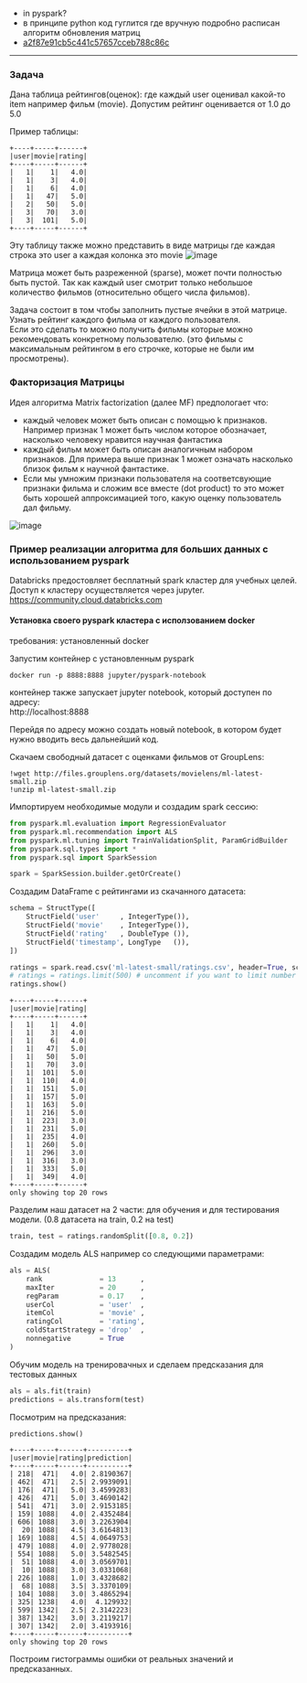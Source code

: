 - in pyspark?
- в принципе python код гуглится где вручную подробно расписан алгоритм обновления матриц
- [a2f87e91cb5c441c57657cceb788c86c](https://gist.github.com/tandav/a2f87e91cb5c441c57657cceb788c86c)


---

### Задача
Дана таблица рейтингов(оценок): где каждый user оценивал какой-то item например фильм (movie). Допустим рейтинг оценивается от 1.0 до 5.0 

Пример таблицы:
```
+----+-----+------+
|user|movie|rating|
+----+-----+------+
|   1|    1|   4.0|
|   1|    3|   4.0|
|   1|    6|   4.0|
|   1|   47|   5.0|
|   2|   50|   5.0|
|   3|   70|   3.0|
|   3|  101|   5.0|
+----+-----+------+
```

Эту таблицу также можно представить в виде матрицы где каждая строка это user а каждая колонка это movie
![image](https://user-images.githubusercontent.com/5549677/50385827-17edff80-06ed-11e9-9762-4a3c26a6b18f.png)

Матрица может быть разреженной (sparse), может почти полностью быть пустой. Так как каждый user смотрит только небольшое количество фильмов (относительно общего числа фильмов).

Задача состоит в том чтобы заполнить пустые ячейки в этой матрице. Узнать рейтинг каждого фильма от каждого пользователя.  
Если это сделать то можно получить фильмы которые можно рекомендовать конкретному пользователю. (это фильмы с максимальным рейтингом в его строчке, которые не были им просмотрены).

### Факторизация Матрицы
Идея алгоритма Matrix factorization (далее MF) предпологает что:
- каждый человек может быть описан с помощью k признаков. Например признак 1 может быть числом которое обозначает, насколько человеку нравится научная фантастика
- каждый фильм может быть описан аналогичным набором признаков. Для примера выше признак 1 может означать насколько близок фильм к научной фантастике.
- Если мы умножим признаки пользователя на соответсвующие признаки фильма и сложим все вместе (dot product) то это может быть хорошей аппроксимацией того, какую оценку пользователь дал фильму.

![image](https://user-images.githubusercontent.com/5549677/50385990-a499bd00-06ef-11e9-92bf-c3298888a679.png)


### Пример реализации алгоритма для больших данных с использованием pyspark
Databricks предостовляет бесплатный spark кластер для учебных целей.  
Доступ к кластеру осуществляется через jupyter.  
https://community.cloud.databricks.com

#### Установка своего pyspark кластера с исползованием docker
требования: установленный docker

Запустим контейнер с установленным pyspark
```
docker run -p 8888:8888 jupyter/pyspark-notebook
```
контейнер также запускает jupyter notebook, который доступен по адресу:  
http://localhost:8888

Перейдя по адресу можно создать новый notebook, в котором будет нужно вводить весь дальнейший код.  

Скачаем свободный датасет с оценками фильмов от GroupLens:
```
!wget http://files.grouplens.org/datasets/movielens/ml-latest-small.zip
!unzip ml-latest-small.zip
```

Импортируем необходимые модули и создадим spark сессию:
```py
from pyspark.ml.evaluation import RegressionEvaluator
from pyspark.ml.recommendation import ALS
from pyspark.ml.tuning import TrainValidationSplit, ParamGridBuilder
from pyspark.sql.types import *
from pyspark.sql import SparkSession

spark = SparkSession.builder.getOrCreate()
```

Создадим DataFrame с рейтингами из скачанного датасета:
```py
schema = StructType([
    StructField('user'     , IntegerType()),
    StructField('movie'    , IntegerType()),
    StructField('rating'   , DoubleType ()),
    StructField('timestamp', LongType   ()),
])

ratings = spark.read.csv('ml-latest-small/ratings.csv', header=True, schema=schema).select(['user', 'movie', 'rating'])
# ratings = ratings.limit(500) # uncomment if you want to limit number of rows in dataset
ratings.show()
```

```
+----+-----+------+
|user|movie|rating|
+----+-----+------+
|   1|    1|   4.0|
|   1|    3|   4.0|
|   1|    6|   4.0|
|   1|   47|   5.0|
|   1|   50|   5.0|
|   1|   70|   3.0|
|   1|  101|   5.0|
|   1|  110|   4.0|
|   1|  151|   5.0|
|   1|  157|   5.0|
|   1|  163|   5.0|
|   1|  216|   5.0|
|   1|  223|   3.0|
|   1|  231|   5.0|
|   1|  235|   4.0|
|   1|  260|   5.0|
|   1|  296|   3.0|
|   1|  316|   3.0|
|   1|  333|   5.0|
|   1|  349|   4.0|
+----+-----+------+
only showing top 20 rows
```

Разделим наш датасет на 2 части: для обучения и для тестирования модели. (0.8 датасета на train, 0.2 на test)
```py
train, test = ratings.randomSplit([0.8, 0.2])
```

Создадим модель ALS например со следующими параметрами:
```py
als = ALS(
    rank              = 13      ,
    maxIter           = 20      ,
    regParam          = 0.17    , 
    userCol           = 'user'  ,
    itemCol           = 'movie' , 
    ratingCol         = 'rating', 
    coldStartStrategy = 'drop'  , 
    nonnegative       = True
)
```

Обучим модель на тренировачных и сделаем предсказания для тестовых данных
```py
als = als.fit(train)
predictions = als.transform(test)
```

Посмотрим на предсказания:
```py
predictions.show()
```

```
+----+-----+------+----------+
|user|movie|rating|prediction|
+----+-----+------+----------+
| 218|  471|   4.0| 2.8190367|
| 462|  471|   2.5| 2.9939091|
| 176|  471|   5.0| 3.4599283|
| 426|  471|   5.0| 3.4690142|
| 541|  471|   3.0| 2.9153185|
| 159| 1088|   4.0| 2.4352484|
| 606| 1088|   3.0| 3.2263904|
|  20| 1088|   4.5| 3.6164813|
| 169| 1088|   4.5| 4.0649753|
| 479| 1088|   4.0| 2.9778028|
| 554| 1088|   5.0| 3.5482545|
|  51| 1088|   4.0| 3.0569701|
|  10| 1088|   3.0| 3.0331068|
| 226| 1088|   1.0| 3.4328682|
|  68| 1088|   3.5| 3.3370109|
| 104| 1088|   3.0| 3.4865294|
| 325| 1238|   4.0|  4.129932|
| 599| 1342|   2.5| 2.3142223|
| 387| 1342|   3.0| 3.2119217|
| 307| 1342|   2.0| 3.4193916|
+----+-----+------+----------+
only showing top 20 rows
```

Построим гистограммы ошибки от реальных значений и предсказанных.

